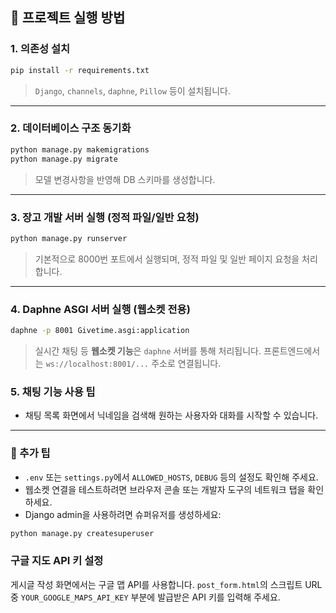 ## 🚀 프로젝트 실행 방법

### 1. 의존성 설치

```bash
pip install -r requirements.txt
```

> `Django`, `channels`, `daphne`, `Pillow` 등이 설치됩니다.

---

### 2. 데이터베이스 구조 동기화

```bash
python manage.py makemigrations
python manage.py migrate
```

> 모델 변경사항을 반영해 DB 스키마를 생성합니다.

---

### 3. 장고 개발 서버 실행 (정적 파일/일반 요청)

```bash
python manage.py runserver
```

> 기본적으로 8000번 포트에서 실행되며, 정적 파일 및 일반 페이지 요청을 처리합니다.

---

### 4. Daphne ASGI 서버 실행 (웹소켓 전용)

```bash
daphne -p 8001 Givetime.asgi:application
```

> 실시간 채팅 등 **웹소켓 기능**은 `daphne` 서버를 통해 처리됩니다.
> 프론트엔드에서는 `ws://localhost:8001/...` 주소로 연결됩니다.

### 5. 채팅 기능 사용 팁

- 채팅 목록 화면에서 닉네임을 검색해 원하는 사용자와 대화를 시작할 수 있습니다.

---

### 📌 추가 팁

- `.env` 또는 `settings.py`에서 `ALLOWED_HOSTS`, `DEBUG` 등의 설정도 확인해 주세요.
- 웹소켓 연결을 테스트하려면 브라우저 콘솔 또는 개발자 도구의 네트워크 탭을 확인하세요.
- Django admin을 사용하려면 슈퍼유저를 생성하세요:

```bash
python manage.py createsuperuser
```

### 구글 지도 API 키 설정

게시글 작성 화면에서는 구글 맵 API를 사용합니다. `post_form.html`의 스크립트 URL 중
`YOUR_GOOGLE_MAPS_API_KEY` 부분에 발급받은 API 키를 입력해 주세요.
